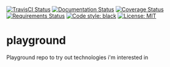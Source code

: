 
[![TravisCI Status](https://travis-ci.org/Antoninj/playground.svg?branch=master)](https://travis-ci.org/Antoninj/playground) [![Documentation Status](https://readthedocs.org/projects/playground-doc/badge/?version=latest)](https://playground-doc.readthedocs.io/en/latest/?badge=latest) [![Coverage Status](https://coveralls.io/repos/github/Antoninj/playground/badge.svg?branch=master)](https://coveralls.io/github/Antoninj/playground?branch=master) [![Requirements Status](https://requires.io/github/Antoninj/playground/requirements.svg?branch=master)](https://requires.io/github/Antoninj/playground/requirements/?branch=master) [![Code style: black](https://img.shields.io/badge/code%20style-black-000000.svg)](https://github.com/psf/black) [![License: MIT](https://img.shields.io/badge/License-MIT-yellow.svg)](https://opensource.org/licenses/MIT)




# playground
Playground repo to try out technologies i'm interested in
